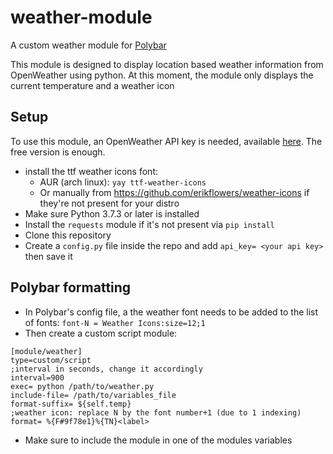 # weather-module
A custom weather module for [Polybar](https://polybar.github.io/)

This module is designed to display location based weather information from OpenWeather using python.
At this moment, the module only displays the current temperature and a weather icon

## Setup
To use this module, an OpenWeather API key is needed, available [here](https://openweathermap.org/price). The free version is enough.
- install the ttf weather icons font:
  - AUR (arch linux): ```yay ttf-weather-icons```      
  - Or manually from https://github.com/erikflowers/weather-icons if they're not present for your distro
- Make sure Python 3.7.3 or later is installed
- Install the ```requests``` module if it's not present via ```pip install```
- Clone this repository
- Create a ```config.py``` file inside the repo and add ```api_key= <your api key>``` then save it
## Polybar formatting 
- In Polybar's config file, a the weather font needs to be added to the list of fonts: ```font-N = Weather Icons:size=12;1```  
- Then create a custom script module:
``` 
[module/weather]
type=custom/script
;interval in seconds, change it accordingly
interval=900  
exec= python /path/to/weather.py
include-file= /path/to/variables_file 
format-suffix= ${self.temp}
;weather icon: replace N by the font number+1 (due to 1 indexing) 
format= %{F#9f78e1}%{TN}<label>
```
- Make sure to include the module in one of the modules variables 
